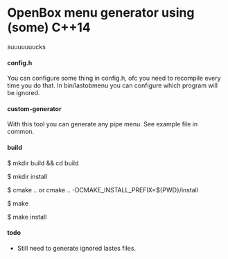 # OpenBox menu generator using (some) C++14
suuuuuuucks

#### config.h
You can configure some thing in config.h, ofc you need to recompile every time you do that.
In bin/lastobmenu you can configure which program will be ignored.

#### custom-generator
With this tool you can generate any pipe menu. See example file in common.

#### build
$ mkdir build && cd build

$ mkdir install

$ cmake .. or cmake .. -DCMAKE_INSTALL_PREFIX=${PWD}/install

$ make

$ make install

#### todo
- Still need to generate ignored lastes files.
